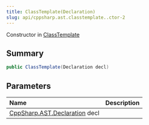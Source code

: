 ```yaml
---
title: ClassTemplate(Declaration)
slug: api/cppsharp.ast.classtemplate..ctor-2
---
```

Constructor in [ClassTemplate](/api/cppsharp/ast/classtemplate)

## Summary



```csharp
public ClassTemplate(Declaration decl)
```

## Parameters

|Name|Description|
|:---|:---|
|[CppSharp.AST.Declaration](/api/cppsharp/ast/declaration) decl||


